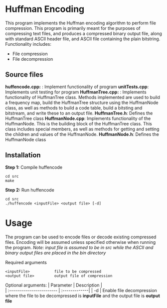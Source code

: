 # Huffman Encoding
This program implements the Huffman encoding algorithm to perform file compression. This program is primarily meant for the purposes of compressing text files, and produces a compressed binary output file, along with standard ASCII header file, and ASCII file containing the plain bitstring. Functionality includes:
- File compression
- File decompression

## Source files
**huffencode.cpp:** : Implement functionality of program
**unitTests.cpp**: Implements unit testing for program
**HuffmanTree.cpp:** : Implements functionality of HuffmanTree class. Methods implemented are used to build a frequency map, build the HuffmanTree structure using the HuffmanNode class, as well as methods to build a code table, build a bitsting and bitstream, and write these to an output file.
**HuffmanTree.h**: Defines the HuffmanTree class
**HuffmanNode.cpp**: Implements functionality of the HuffmanNode. This is the building block of the HuffmanTree class. This class includes special members, as well as methods for getting and setting the children and values of the HuffmanNode.
**HuffmanNode.h**: Defines the HuffmanNode class

## Installation
**Step 1:** Compile huffencode
```
cd src
make
```

**Step 2:** Run huffencode
```
cd src
./huffencode <inputFile> <output file> [-d]
```

# Usage
The program can be used to encode files or decode existing compressed files. Encoding will be assumed unless specified otherwise when running the program.
*Note: input file is assumed to be in src while the ASCII and binary output files are placed in the bin directory*

Required arguments 
```
<inputFile>           file to be compressed
<output file>         output file of compression
```

Optional arguments:
| Parameter                 | Description   |	
| :------------------------ | :-------------|
| -d | Enable file decompression where the file to be decompressed is <b>inputFile</b> and the output file is <b>output file</b>

